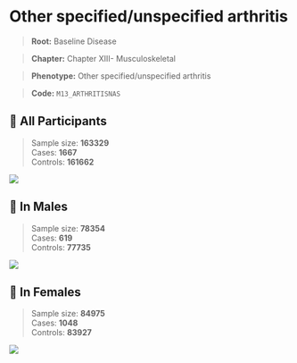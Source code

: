 # Other specified/unspecified arthritis

> **Root:** Baseline Disease  

> **Chapter:** Chapter XIII- Musculoskeletal  

> **Phenotype:** Other specified/unspecified arthritis  

> **Code:** `M13_ARTHRITISNAS`

## 🧪 All Participants  
> Sample size: **163329**  
> Cases: **1667**  
> Controls: **161662**
<img src="/Disease/Figures/ALL/Baseline/M13_ARTHRITISNAS.png"/>
<CsvTable src="/Disease/Data/ALL/Baseline/LG_M13_ARTHRITISNAS.csv" label="🔍 View full results" />

## 👨 In Males  
> Sample size: **78354**  
> Cases: **619**  
> Controls: **77735**
<img src="/Disease/Figures/Male/Baseline/M13_ARTHRITISNAS.png"/>
<CsvTable src="/Disease/Data/Male/Baseline/LG_M13_ARTHRITISNAS.csv" label="🔍 View full results" />

## 👩 In Females  
> Sample size: **84975**  
> Cases: **1048**  
> Controls: **83927**
<img src="/Disease/Figures/Female/Baseline/M13_ARTHRITISNAS.png"/>
<CsvTable src="/Disease/Data/Female/Baseline/LG_M13_ARTHRITISNAS.csv" label="🔍 View full results" />

